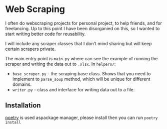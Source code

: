 # Web Scraping

I often do webscraping projects for personal project, to help friends, and for freelancing. Up to this point I have been disorganied on this, so I wanted to start writing better code for reusability.

I will include any scraper classes that I don't mind sharing but will keep certain scrapers private.

The main entry point is `main.py` where can see the example of running the scraper and writing the data out to `.xlsx`.
In `helpers/`:

- `base_scraper.py` - the scraping base class. Shows that you need to implement to `parse_soup` method, which will be unique for different domains.
- `writer.py` - class and interface for writing data out to a file.

## Installation

[poetry][1] is used aspackage manager, please install then you can run `poetry install`

[1]: https://python-poetry.org/
